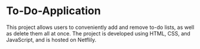 # To-Do-Application
This project allows users to conveniently add and remove to-do lists, as well as delete them all at once. The project is developed using HTML, CSS, and JavaScript, and is hosted on Netflily.
